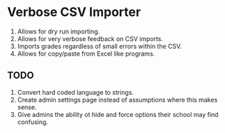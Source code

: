 Verbose CSV Importer
==========================

1. Allows for dry run importing.
1. Allows for very verbose feedback on CSV imports.
1. Imports grades regardless of small errors within the CSV.
1. Allows for copy/paste from Excel like programs.

TODO
-----------

1. Convert hard coded language to strings.
1. Create admin settings page instead of assumptions where this makes sense.
 1. Give admins the ability ot hide and force options their school may find confusing.

